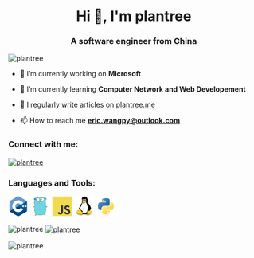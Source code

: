 <h1 align="center">Hi 👋, I'm plantree</h1>
<h3 align="center">A software engineer from China</h3>

<p align="left"> <img src="https://komarev.com/ghpvc/?username=plantree&label=Profile%20views&color=0e75b6&style=flat" alt="plantree" /> </p>

- 🔭 I’m currently working on **Microsoft**

- 🌱 I’m currently learning **Computer Network and Web Developement**

- 📝 I regularly write articles on [plantree.me](plantree.me)

- 📫 How to reach me **eric.wangpy@outlook.com**

<h3 align="left">Connect with me:</h3>
<p align="left">
<a href="https://linkedin.com/in/plantree" target="blank"><img align="center" src="https://raw.githubusercontent.com/rahuldkjain/github-profile-readme-generator/master/src/images/icons/Social/linked-in-alt.svg" alt="plantree" height="30" width="40" /></a>
</p>

<h3 align="left">Languages and Tools:</h3>
<p align="left"> <a href="https://www.w3schools.com/cpp/" target="_blank" rel="noreferrer"> <img src="https://raw.githubusercontent.com/devicons/devicon/master/icons/cplusplus/cplusplus-original.svg" alt="cplusplus" width="40" height="40"/> </a> <a href="https://golang.org" target="_blank" rel="noreferrer"> <img src="https://raw.githubusercontent.com/devicons/devicon/master/icons/go/go-original.svg" alt="go" width="40" height="40"/> </a> <a href="https://developer.mozilla.org/en-US/docs/Web/JavaScript" target="_blank" rel="noreferrer"> <img src="https://raw.githubusercontent.com/devicons/devicon/master/icons/javascript/javascript-original.svg" alt="javascript" width="40" height="40"/> </a> <a href="https://www.linux.org/" target="_blank" rel="noreferrer"> <img src="https://raw.githubusercontent.com/devicons/devicon/master/icons/linux/linux-original.svg" alt="linux" width="40" height="40"/> </a> <a href="https://www.python.org" target="_blank" rel="noreferrer"> <img src="https://raw.githubusercontent.com/devicons/devicon/master/icons/python/python-original.svg" alt="python" width="40" height="40"/> </a> </p>

<p><img align="left" src="https://github-readme-stats.vercel.app/api/top-langs?username=plantree&show_icons=true&locale=en&layout=compact" alt="plantree" /></p>

<p>&nbsp;<img align="center" src="https://github-readme-stats.vercel.app/api?username=plantree&show_icons=true&locale=en" alt="plantree" /></p>

<p><img align="center" src="https://github-readme-streak-stats.herokuapp.com/?user=plantree&" alt="plantree" /></p>
